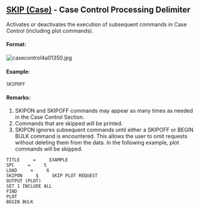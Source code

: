 ## [SKIP (Case)](https://help.hexagonmi.com/bundle/MSC_Nastran_2022.4/page/Nastran_Combined_Book/qrg/casecontrol4a/TOC.SKIP.Case.xhtml) - Case Control Processing Delimiter

Activates or deactivates the execution of subsequent commands in Case Control (including plot commands).

#### Format:

![casecontrol4a01350.jpg](https://help-be.hexagonmi.com/bundle/MSC_Nastran_2022.4/page/Nastran_Combined_Book/qrg/casecontrol4a/../../../assets/casecontrol4a01350.jpg?_LANG=enus)  

#### Example:

```nastran
SKIPOFF
```

#### Remarks:

1. SKIPON and SKIPOFF commands may appear as many times as needed in the Case Control Section.
2. Commands that are skipped will be printed.
3. SKIPON ignores subsequent commands until either a SKIPOFF or BEGIN BULK command is encountered. This allows the user to omit requests without deleting them from the data. In the following example, plot commands will be skipped.

```nastran
TITLE     =     EXAMPLE
SPC     =     5
LOAD     =     6
SKIPON     $     SKIP PLOT REQUEST
OUTPUT (PLOT)
SET 1 INCLUDE ALL
FIND
PLOT
BEGIN BULK
```
